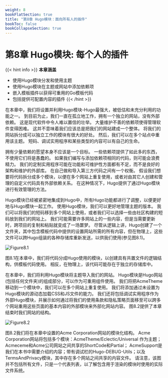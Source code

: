 ```yaml
---
weight: 8
bookFlatSection: true
title: "第8章 Hugo模块：面向所有人的插件"
bookToc: false
bookCollapseSection: true
---
```


# 第8章 Hugo模块: 每个人的插件

{{< hint info >}}
**本章涵盖**
- 使用Hugo模块分发和使用主题
- 使用Hugo模块在主题或网站中添加依赖项
- 嵌入模板插件以获得可重用的Go模板代码
- 包括提供可配置内容的插件
{{< /hint >}}
 
在本章中，我们将设置并利用Hugo模块-Hugo最强大，被低估和未充分利用的功能之一。 到目前为止，我们一直在孤立地工作，拥有一个独立的网站，没有外部依赖。 这是现代软件中令人难以置信的壮举。 大量维护不善的依赖项使得管理软件变得困难。 这并不意味着我们应该总是把我们的网站建成一个整体。 将我们的网站拆分成可以独立工作的模块有很大的好处。 然后，我们可以在多个站点中重用该主题。 短码、调试实用程序和某些类型的内容可以有自己的生命。

拥有少量依赖的愿望本身不应该是一个目标。 一些依赖项提供了如此多的东西，不使用它们将是愚蠢的。 如果我们编写与添加依赖项相同的代码，则可能会浪费精力。 我们的定制实用程序可能在功能和可维护性方面都有不足，而不是良好的架构和维护的外部库。 在自己做和导入第三方代码之间有一个权衡。 假设我们想要将代码拆分成多个模块，以便在多个网站上重复使用，或者对由其它人创建和管理的自定义代码具有外部依赖关系。 在这种情况下，Hugo提供了通过Hugo模块进行有效管理的方法。

Hugo模块已经被紧密地集成到Hugo中，所有Hugo功能都进行了调整，以便更好地与Hugo模块一起工作。 使用Hugo模块，我们可以更好地管理主题的版本。 我们可以将我们的短码移到多个网站上使用，或者我们可以选择一些由社区构建的短码放到我们的网站上。 我们可能需要许多网站上的一些内容，但是当需要更新时，跨项目的复制和粘贴就变成了一场噩梦。 尽管从逻辑上讲，Hugo创建了一个文件夹，其中包含模板代码中提供的设置网站所需的所有内容，但在物理上，这些文件可以跨Hugo组装的各种存储库重新发送，以供我们使用(参见图8.1)。

![Figure8.1](Figure8.1.svg)

图8.1在本章中，我们将代码分成Hugo使用的模块，以创建具有共置文件的逻辑结构，供模板代码使用。 相反，在物理上，该代码可能存在于独立的存储库中。

在本章中，我们将利用Hugo模块将主题导入我们的网站。 Hugo模块是Hugo网站(包括任何文件夹)的组成部分，可以作为可重用组件使用。 我们将把AcmeTheme移动到一个模块中，我们可以在多个网站上重复使用。 我们将添加通过未设置为Hugo模块的源动态加载CSS和JS文件的能力。 我们还将包括调试实用程序作为外部Hugo模块，并展示如何通过将我们的使用条款和隐私策略页面移至可以跨多个网站重用这些页面的基本内容的外部模块来外部化网站内容。 图8.2提供了本章结束时我们网站的结构。

![Figure8.2](Figure8.2.svg)

图8.2我们将在本章中设置的Acme Corporation网站的模块化结构。 Acme Corporation网站将包括多个模块：AcmeTheme/Eclectic/Universal 作为主题； Acmeceme和Acme公司网站之间共享的ShortCode和Partial；
AcmeSupport是我们在本书中需要介绍的内容；带有调试栏的Hugo-DEBUG-Utils；以及TermsAndPrivacy模块，其中存在多个网站之间共享的内容文件。 请注意，该图并不包括所有文件，只是一个代表列表，以了解包含用于渲染的模块时使用的实际文件系统。